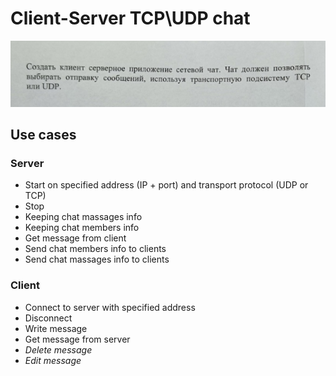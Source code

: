 # Client-Server TCP\UDP chat

![Task](image.png)

## Use cases

### Server

- Start on specified address (IP + port) and transport protocol (UDP or TCP)
- Stop
- Keeping chat massages info
- Keeping chat members info
- Get message from client
- Send chat members info to clients
- Send chat massages info to clients

### Client

- Connect to server with specified address
- Disconnect
- Write message
- Get message from server
- *Delete message*
- *Edit message*
